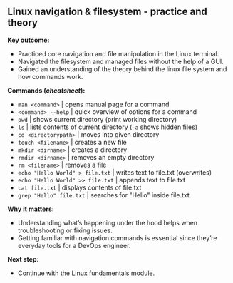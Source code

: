 ## **Linux navigation & filesystem - practice and theory**

**Key outcome:**
- Practiced core navigation and file manipulation in the Linux terminal.
- Navigated the filesystem and managed files without the help of a GUI.
- Gained an understanding of the theory behind the linux file system and how commands work.

**Commands (*cheatsheet*):** 
- `man <command>` | opens manual page for a command
- `<command> --help` | quick overview of options for a command 
- `pwd` | shows current directory (print working directory)  
- `ls` | lists contents of current directory (`-a` shows hidden files)  
- `cd <directorypath>` | moves into given directory
- `touch <filename>` | creates a new file  
- `mkdir <dirname>` | creates a directory  
- `rmdir <dirname>` | removes an empty directory  
- `rm <filename>` | removes a file
- `echo "Hello World" > file.txt` | writes text to file.txt (overwrites)  
- `echo "Hello World" >> file.txt` | appends text to file.txt  
- `cat file.txt` | displays contents of file.txt  
- `grep "Hello" file.txt` | searches for "Hello" inside file.txt

**Why it matters:**
- Understanding what’s happening under the hood helps when troubleshooting or fixing issues.
- Getting familiar with navigation commands is essential since they’re everyday tools for a DevOps engineer.

**Next step:**
- Continue with the Linux fundamentals module.


